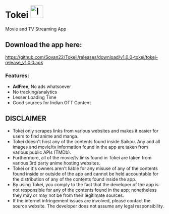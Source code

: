 # Tokei    <img src="https://github.com/Sovan22/Tokeii/assets/12212201/db6750b5-54c5-441c-829a-a46971dae4c2" width="40" height="40" alt="Image Description">
Movie and TV Streaming App 


## Download the app here:
https://github.com/Sovan22/Tokeii/releases/download/v1.0.0-tokei/tokei-release_v1.0.0.apk


### Features:
+ **AdFree**, No ads whatsoever
+ No tracking/analytics
+ Lesser Loading Time
+ Good sources for Indian OTT Content


## DISCLAIMER

+ Tokei only scrapes links from various websites and makes it easier for users to find anime and manga. 
+ Tokei doesn't host any of the contents found inside Saikou. Any and all images and movie/tv information found in the app are taken from various public APIs (TMDb). 
+ Furthermore, all of the movie/tv links found in Tokei are taken from various 3rd party anime hosting websites.
+ Tokei or it's owners aren't liable for any misuse of any of the contents found inside or outside of the app and cannot be held accountable for the distribution of any of the contents found inside the app. 
+ By using Tokei, you comply to the fact that the developer of the app is not responsible for any of the contents found in the app; nonetheless they may or may not be from their legitimate sources. 
+ If the internet infringement issues are involved, please contact the source website. The developer does not assume any legal responsibility.
